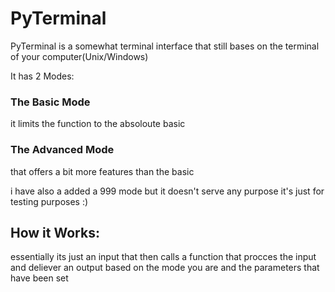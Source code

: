 # PyTerminal

PyTerminal is a somewhat terminal interface that still bases on the terminal of your computer(Unix/Windows)

It has 2 Modes:

### The Basic Mode 
it limits the function to the absoloute basic 

### The Advanced Mode 
that offers a bit more features than the basic 

i have also a added a 999 mode but it doesn't serve any purpose it's just for testing purposes :)

## How it Works:
essentially its just an input that then calls a function that procces the input and deliever an 
output based on the mode you are and the parameters that have been set 
